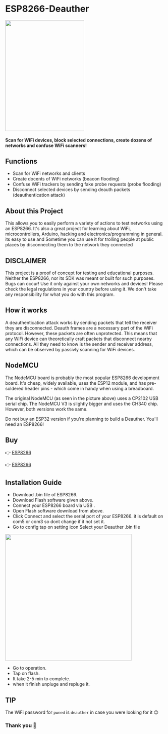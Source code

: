 # ESP8266-Deauther
<img src="https://github.com/Esther7171/ESP8266-Deauther/assets/122229257/d9409805-d8f1-4251-92ee-9837db8e3b72" width="250" height="350" />

#### Scan for WiFi devices, block selected connections, create dozens of networks and confuse WiFi scanners!
## Functions
* Scan for WiFi networks and clients
* Create docents of WiFi networks (beacon flooding)
* Confuse WiFi trackers by sending fake probe requests (probe flooding)
* Disconnect selected devices by sending deauth packets (deauthentication attack)
## About this Project
This allows you to easily perform a variety of actions to test networks using an ESP8266. 
It's also a great project for learning about WiFi, microcontrollers, Arduino, hacking and electronics/programming in general.
its easy to use and Sometime you can use it for trolling people at public places by disconnecting them to the network they connected
## DISCLAIMER
This project is a proof of concept for testing and educational purposes.
Neither the ESP8266, nor its SDK was meant or built for such purposes. Bugs can occur!
Use it only against your own networks and devices!
Please check the legal regulations in your country before using it.
We don't take any responsibility for what you do with this program.
## How it works
A deauthentication attack works by sending packets that tell the receiver they are disconnected. Deauth frames are a necessary part of the WiFi protocol.
However, these packets are often unprotected. This means that any WiFi device can theoretically craft packets that disconnect nearby connections. 
All they need to know is the sender and receiver address, which can be observed by passivly scanning for WiFi devices.
## NodeMCU
The NodeMCU board is probably the most popular ESP8266 development board. It's cheap, widely available, uses the ESP12 module, and has pre-soldered header pins - which come in handy when using a breadboard.

The original NodeMCU (as seen in the picture above) uses a CP2102 USB serial chip. The NodeMCU V3 is slightly bigger and uses the CH340 chip. However, both versions work the same.

Do not buy an ESP32 version if you're planning to build a Deauther. You'll need an ESP8266!
## Buy
👉 [ESP8266](https://www.amazon.in/gp/product/B010O1G1ES/ref=ppx_yo_dt_b_asin_image_o01_s00?ie=UTF8&psc=1)

👉 [ESP8266](https://www.aliexpress.com/item/1005001636634198.html?aff_fcid=8ca56e73f1ac424eaa4914f7d598c19a-1700053408353-00489-_9gMH6T&tt=CPS_NORMAL&aff_fsk=_9gMH6T&aff_platform=portals-search&sk=_9gMH6T&aff_trace_key=8ca56e73f1ac424eaa4914f7d598c19a-1700053408353-00489-_9gMH6T&terminal_id=478e34abe83644b4b80bc88a122abcdd&afSmartRedirect=y)

## Installation Guide
* Download .bin file of ESP8266.
* Download Flash software given above.
* Connect your ESP8266 board via USB .
* Open Flash software download from above.
* Click Connect and select the serial port of your ESP8266. it is default on com5 or com3 so dont change if it not set it.
* Go to config tap on setting icon Select your Deauther .bin file
<img src="https://github.com/Esther7171/ESP8266-Deauther/assets/122229257/d2c45c98-a8a3-4943-b17a-da2601b63332" width="400" />

* Go to operation.
* Tap on flash.
* It take 2-5 min to complete.
* when it finish unpluge and repluge it. 
## TIP
The WiFi password for ```pwned``` is ```deauther``` in case you were looking for it 😉
### Thank you 🙂
